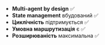 - **Multi-agent by design** ✅
- **State management** вбудований ✅  
- **Циклічність** підтримується ✅
- **Умовна маршрутизація** є ✅
- **Розширюваність** максимальна ✅
